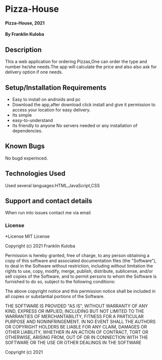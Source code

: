 # Pizza-House
#### Pizza-House, 2021
#### By Franklin Kuloba
## Description
This a web application for ordering Pizzas,One can order the type and number he/she needs.The app will calculate the price and also also ask for delivery option if one needs.
## Setup/Installation Requirements
* Easy to install on androids and pc
* Download the app,after download click install and give it permission to access your location for easy delivery.
* Its  simple
* easy-to-understand
* Its friendly to anyone
No servers needed or any installation of dependencies.
## Known Bugs
No bugd experinced.
## Technologies Used
Used several languages:HTML,JavaScript,CSS
## Support and contact details
When run into issues  contact me via email
### License
*License
MIT License

Copyright (c) 2021 Franklin Kuloba

Permission is hereby granted, free of charge, to any person obtaining a copy of this software and associated documentation files (the "Software"), to deal in the Software without restriction, including without limitation the rights to use, copy, modify, merge, publish, distribute, sublicense, and/or sell copies of the Software, and to permit persons to whom the Software is furnished to do so, subject to the following conditions:

The above copyright notice and this permission notice shall be included in all copies or substantial portions of the Software.

THE SOFTWARE IS PROVIDED "AS IS", WITHOUT WARRANTY OF ANY KIND, EXPRESS OR IMPLIED, INCLUDING BUT NOT LIMITED TO THE WARRANTIES OF MERCHANTABILITY, FITNESS FOR A PARTICULAR PURPOSE AND NONINFRINGEMENT. IN NO EVENT SHALL THE AUTHORS OR COPYRIGHT HOLDERS BE LIABLE FOR ANY CLAIM, DAMAGES OR OTHER LIABILITY, WHETHER IN AN ACTION OF CONTRACT, TORT OR OTHERWISE, ARISING FROM, OUT OF OR IN CONNECTION WITH THE SOFTWARE OR THE USE OR OTHER DEALINGS IN THE SOFTWARE

Copyright (c) 2021 
  
